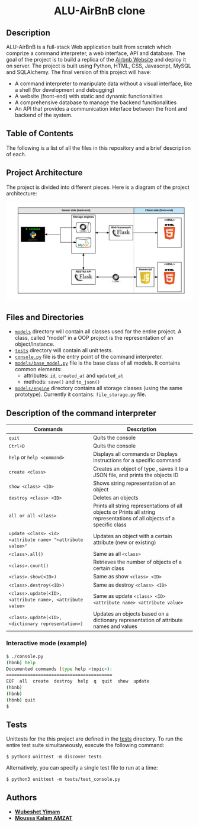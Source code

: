 <h1 align="center">ALU-AirBnB clone</h1>


## Description

ALU-AirBnB is a full-stack Web application built from scratch which comprize a command interpreter, a web interface, API and database. The goal of the project is to build a replica of the [Airbnb Website](https://www.airbnb.com/) and deploy it on server. The project is built using Python, HTML, CSS, Javascript, MySQL and SQLAlchemy. The final version of this project will have:

- A command interpreter to manipulate data without a visual interface, like a shell (for development and debugging)
- A website (front-end) with static and dynamic functionalities
- A comprehensive database to manage the backend functionalities
- An API that provides a communication interface between the front and backend of the system.

## Table of Contents
The following is a list of all the files in this repository and a brief description of each.



## Project Architecture

The project is divided into different pieces. Here is a diagram of the project architecture:

![Project Architecture](./project_architecture.png)

## Files and Directories
- [```models```](./models/) directory will contain all classes used for the entire project. A class, called “model” in a OOP project is the representation of an object/instance.
- [```tests```](./tests) directory will contain all unit tests.
- [```console.py```](./console.py) file is the entry point of the command interpreter.
- [```models/base_model.py```](./models/base_model.py) file is the base class of all models. It contains common elements:
    - attributes: ```id```, ```created_at``` and ```updated_at```
    - methods: ```save()``` and ```to_json()```
- [```models/engine```](./models/engine/) directory contains all storage classes (using the same prototype). Currently it contains: ```file_storage.py``` file.


## Description of the command interpreter
| Commands  | Description |
| ------------- | ------------- |
| ```quit```  | Quits the console  |
| ```Ctrl+D```  | Quits the console  |
| ```help``` or ```help <command>```  | Displays all commands or Displays instructions for a specific command
| ```create <class>```  | Creates an object of type , saves it to a JSON file, and prints the objects ID
| ```show <class> <ID>```  | Shows string representation of an object
| ```destroy <class> <ID>```  | Deletes an objects
| ```all or all <class>```  | Prints all string representations of all objects or Prints all string representations of all objects of a specific class
| ```update <class> <id> <attribute name> "<attribute value>"```  | Updates an object with a certain attribute (new or existing)
| ```<class>.all()```  | Same as all ```<class>```
| ```<class>.count()```  | Retrieves the number of objects of a certain class
| ```<class>.show(<ID>)```  | Same as show ```<class> <ID>```
| ```<class>.destroy(<ID>)```  | Same as destroy ```<class> <ID>```
| ```<class>.update(<ID>, <attribute name>, <attribute value>```  | Same as update ```<class> <ID> <attribute name> <attribute value>```
| ```<class>.update(<ID>, <dictionary representation>)```  | Updates an objects based on a dictionary representation of attribute names and values


### Interactive mode (example)

```bash
$ ./console.py
(hbnb) help
Documented commands (type help <topic>):
========================================
EOF  all  create  destroy  help  q  quit  show  update
(hbnb)
(hbnb)
(hbnb) quit
$
```

## Tests

Unittests for the this project are defined in the [tests](./tests)
directory. To run the entire test suite simultaneously, execute the following command:

```
$ python3 unittest -m discover tests
```

Alternatively, you can specify a single test file to run at a time:

```
$ python3 unittest -m tests/test_console.py
```

## Authors

* [**Wubeshet Yimam** ](https://github.com/wubeshetA)
* [**Moussa Kalam AMZAT** ](https://github.com/Moussa-Kalam)
